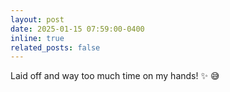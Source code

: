 ```yaml
---
layout: post
date: 2025-01-15 07:59:00-0400
inline: true
related_posts: false
---
```


Laid off and way too much time on my hands! :sparkles: :sweat_smile:
